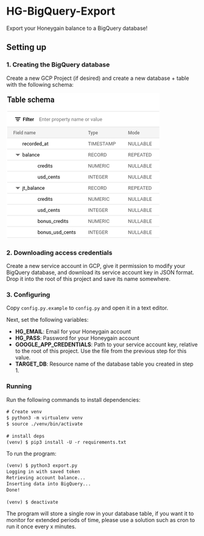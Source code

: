 # HG-BigQuery-Export

Export your Honeygain balance to a BigQuery database!

## Setting up

### 1. Creating the BigQuery database

Create a new GCP Project (if desired) and create a new database + table with the following schema:

![img.png](imgs/schema-overview.png)

### 2. Downloading access credentials

Create a new service account in GCP, give it permission to modify your BigQuery database, and download its service
account key in JSON format. Drop it into the root of this project and save its name somewhere.

### 3. Configuring

Copy `config.py.example` to `config.py` and open it in a text editor.

Next, set the following variables:

- **HG_EMAIL**: Email for your Honeygain account
- **HG_PASS**: Password for your Honeygain account
- **GOOGLE_APP_CREDENTIALS**: Path to your service account key, relative to the root of this project. Use the file from
  the previous step for this value.
- **TARGET_DB**: Resource name of the database table you created in step 1.

### Running

Run the following commands to install dependencies:

```shell
# Create venv
$ python3 -m virtualenv venv
$ source ./venv/bin/activate

# install deps
(venv) $ pip3 install -U -r requirements.txt
```

To run the program:

```shell
(venv) $ python3 export.py
Logging in with saved token
Retrieving account balance...
Inserting data into BigQuery...
Done!

(venv) $ deactivate
```

The program will store a single row in your database table, if you want it to monitor for extended periods of time,
please use a solution such as cron to run it once every x minutes.
